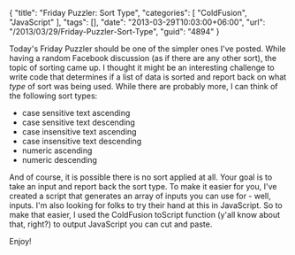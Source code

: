 {
	"title": "Friday Puzzler: Sort Type",
	"categories": [
		"ColdFusion",
		"JavaScript"
	],
	"tags": [],
	"date": "2013-03-29T10:03:00+06:00",
	"url": "/2013/03/29/Friday-Puzzler-Sort-Type",
	"guid": "4894"
}

Today's Friday Puzzler should be one of the simpler ones I've posted. While having a random Facebook discussion (as if there are any other sort), the topic of sorting came up. I thought it might be an interesting challenge to write code that determines if a list of data is sorted and report back on what <i>type</i> of sort was being used. While there are probably more, I can think of the following sort types:
<!--more-->
<ul>
<li>case sensitive text ascending</li>
<li>case sensitive text descending</li>
<li>case insensitive text ascending</li>
<li>case insensitive text descending</li>
<li>numeric ascending</li>
<li>numeric descending</li>
</ul>

And of course, it is possible there is no sort applied at all. Your goal is to take an input and report back the sort type. To make it easier for you, I've created a script that generates an array of inputs you can use for - well, inputs. I'm also looking for folks to try their hand at this in JavaScript. So to make that easier, I used the ColdFusion toScript function (y'all know about that, right?) to output JavaScript you can cut and paste.

<script src="https://gist.github.com/cfjedimaster/5271002.js"></script>

Enjoy!